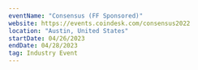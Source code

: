 ```yaml
---
eventName: "Consensus (FF Sponsored)"
website: https://events.coindesk.com/consensus2022
location: "Austin, United States"
startDate: 04/26/2023
endDate: 04/28/2023
tag: Industry Event
---
```

